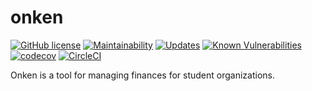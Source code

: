 
# onken

[![GitHub license](https://img.shields.io/github/license/robojackets/onken.svg?style=flat-square)](https://raw.githubusercontent.com/robojackets/onken/master/LICENSE)
[![Maintainability](https://api.codeclimate.com/v1/badges/77e98a2e1f866f25c82d/maintainability)](https://codeclimate.com/github/RoboJackets/onken/maintainability)
[![Updates](https://pyup.io/repos/github/RoboJackets/onken/shield.svg)](https://pyup.io/repos/github/RoboJackets/onken/)
[![Known Vulnerabilities](https://snyk.io/test/github/RoboJackets/onken/badge.svg?targetFile=requirements.txt)](https://snyk.io/test/github/RoboJackets/onken?targetFile=requirements.txt)
[![codecov](https://codecov.io/gh/RoboJackets/onken/branch/master/graph/badge.svg)](https://codecov.io/gh/RoboJackets/onken)
[![CircleCI](https://circleci.com/gh/RoboJackets/onken.svg?style=svg)](https://circleci.com/gh/RoboJackets/onken)

Onken is a tool for managing finances for student organizations.
